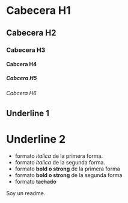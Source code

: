 # Cabecera H1
## Cabecera H2
### Cabecera H3
#### Cabcera H4
##### Cabcera H5
###### Cabcera H6

Underline 1
------

Underline 2 
==========

- formato *italica* de la primera forma.
- formato _italica_ de la segunda forma.
- formato **bold o strong** de la primera forma
- formato __bold o strong__ de la segunda forma
- formato ~~tachado~~


Soy un readme.